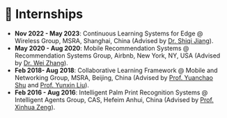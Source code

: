 # 💼 Internships
- __Nov 2022 - May 2023__: Continuous Learning Systems for Edge @ Wireless Group, MSRA, Shanghai, China (Advised by [Dr. Shiqi Jiang](ttps://chrisplus.me/)).
- __May 2020 - Aug 2020__: Mobile Recommendation Systems @ Recommendation Systems Group, Airbnb, New York, NY, USA (Advised by [Dr. Wei Zhang](https://www.bing.com/ck/a?!&&p=521eea50a950c5e9JmltdHM9MTY2ODgxNjAwMCZpZ3VpZD0yMDBmN2YzOC05MjAyLTY3NDgtMWQwZS02ZDU5OTNkMDY2ZTYmaW5zaWQ9NTE5Ng&ptn=3&hsh=3&fclid=200f7f38-9202-6748-1d0e-6d5993d066e6&psq=wei+zhang+airbnb&u=a1aHR0cHM6Ly93d3cubGlua2VkaW4uY29tL2luL3dlemhhbmc&ntb=1)).
- __Feb 2018- Aug 2018__: Collaborative Learning Framework @ Mobile and Networking Group, MSRA, Beijing, China (Advised by [Prof. Yuanchao Shu](https://yshu.org) and [Prof. Yunxin Liu](https://yunxinliu.github.io/)).
- __Feb 2016 - Aug 2016__: Intelligent Palm Print Recognition Systems @ Intelligent Agents Group, CAS, Hefeim Anhui, China (Advised by [Prof. Xinhua Zeng](http://www.google.com/url?q=http%3A%2F%2Fwww.iim.cas.cn%2Fdwjs%2Ffyjy%2F201606%2Ft20160627_340366.html&sa=D&sntz=1&usg=AOvVaw39IToyDjqUjuXoLr_qtnkS)).


